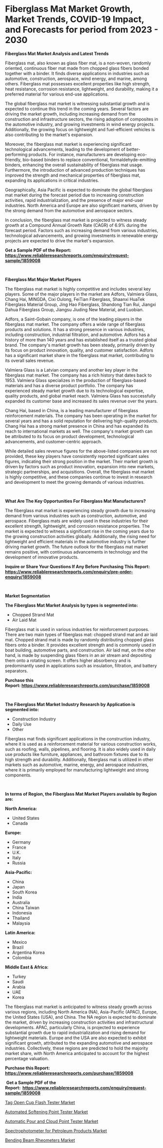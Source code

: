 <p><h1>Fiberglass Mat Market Growth, Market Trends, COVID-19 Impact, and Forecasts for period from 2023 - 2030</h1></p><p><strong>Fiberglass Mat Market Analysis and Latest Trends</strong></p>
<p><p>Fiberglass mat, also known as glass fiber mat, is a non-woven, randomly oriented, continuous fiber mat made from chopped glass fibers bonded together with a binder. It finds diverse applications in industries such as automotive, construction, aerospace, wind energy, and marine, among others. Fiberglass mat possesses excellent properties like high strength, heat resistance, corrosion resistance, lightweight, and durability, making it a preferred material for various end-use applications.</p><p>The global fiberglass mat market is witnessing substantial growth and is expected to continue this trend in the coming years. Several factors are driving the market growth, including increasing demand from the construction and infrastructure sectors, the rising adoption of composites in the automotive industry, and growing investments in wind energy projects. Additionally, the growing focus on lightweight and fuel-efficient vehicles is also contributing to the market's expansion.</p><p>Moreover, the fiberglass mat market is experiencing significant technological advancements, leading to the development of better-performing products. For instance, manufacturers are developing eco-friendly, bio-based binders to replace conventional, formaldehyde-emitting binders, enhancing the overall sustainability of fiberglass mat usage. Furthermore, the introduction of advanced production techniques has improved the strength and mechanical properties of fiberglass mat, expanding its applications in critical industries.</p><p>Geographically, Asia Pacific is expected to dominate the global fiberglass mat market during the forecast period due to increasing construction activities, rapid industrialization, and the presence of major end-user industries. North America and Europe are also significant markets, driven by the strong demand from the automotive and aerospace sectors.</p><p>In conclusion, the fiberglass mat market is projected to witness steady growth at a Compound Annual Growth Rate (CAGR) of 6.9% during the forecast period. Factors such as increasing demand from various industries, technological advancements, and growing investments in renewable energy projects are expected to drive the market's expansion.</p></p>
<p><strong>Get a Sample PDF of the Report:&nbsp; <a href="https://www.reliableresearchreports.com/enquiry/request-sample/1859008">https://www.reliableresearchreports.com/enquiry/request-sample/1859008</a></strong></p>
<p>&nbsp;</p>
<p><strong>Fiberglass Mat Major Market Players</strong></p>
<p><p>The fiberglass mat market is highly competitive and includes several key players. Some of the major players in the market are Adfors, Valmiera Glass, Chang Hai, MINGDA, Cixi Oulong, FeiTian Fiberglass, Shaanxi HuaTek Fiberglass Material Group, Jing Hao Fiberglass, Shandong Tian Rui, Jiangxi Dahua Fiberglass Group, Jiangsu Jiuding New Material, and Luobian.</p><p>Adfors, a Saint-Gobain company, is one of the leading players in the fiberglass mat market. The company offers a wide range of fiberglass products and solutions. It has a strong presence in various industries, including construction, industrial filtration, and automotive. Adfors has a history of more than 140 years and has established itself as a trusted global brand. The company's market growth has been steady, primarily driven by its focus on product innovation, quality, and customer satisfaction. Adfors has a significant market share in the fiberglass mat market, contributing to its overall sales revenue.</p><p>Valmiera Glass is a Latvian company and another key player in the fiberglass mat market. The company has a rich history that dates back to 1953. Valmiera Glass specializes in the production of fiberglass-based materials and has a diverse product portfolio. The company has experienced steady market growth due to its technological expertise, quality products, and global market reach. Valmiera Glass has successfully expanded its customer base and increased its sales revenue over the years.</p><p>Chang Hai, based in China, is a leading manufacturer of fiberglass reinforcement materials. The company has been operating in the market for several years and has a solid reputation for delivering high-quality products. Chang Hai has a strong market presence in China and has expanded its reach to international markets as well. The company's market growth can be attributed to its focus on product development, technological advancements, and customer-centric approach.</p><p>While detailed sales revenue figures for the above-listed companies are not provided, these key players have consistently reported significant sales figures, indicating their strong position in the market. Their market growth is driven by factors such as product innovation, expansion into new markets, strategic partnerships, and acquisitions. Overall, the fiberglass mat market is highly competitive, and these companies continue to invest in research and development to meet the growing demands of various industries.</p></p>
<p>&nbsp;</p>
<p><strong>What Are The Key Opportunities For Fiberglass Mat Manufacturers?</strong></p>
<p><p>The fiberglass mat market is experiencing steady growth due to increasing demand from various industries such as construction, automotive, and aerospace. Fiberglass mats are widely used in these industries for their excellent strength, lightweight, and corrosion resistance properties. The market is expected to witness a significant rise in the coming years due to the growing construction activities globally. Additionally, the rising need for lightweight and efficient materials in the automotive industry is further driving market growth. The future outlook for the fiberglass mat market remains positive, with continuous advancements in technology and the development of innovative products.</p></p>
<p><strong>Inquire or Share Your Questions If Any Before Purchasing This Report: <a href="https://www.reliableresearchreports.com/enquiry/pre-order-enquiry/1859008">https://www.reliableresearchreports.com/enquiry/pre-order-enquiry/1859008</a></strong></p>
<p>&nbsp;</p>
<p><strong>Market Segmentation</strong></p>
<p><strong>The Fiberglass Mat Market Analysis by types is segmented into:</strong></p>
<p><ul><li>Chopped Strand Mat</li><li>Air Laid Mat</li></ul></p>
<p><p>Fiberglass mat is used in various industries for reinforcement purposes. There are two main types of fiberglass mat: chopped strand mat and air laid mat. Chopped strand mat is made by randomly distributing chopped glass fibers onto a binder. It provides excellent strength and is commonly used in boat building, automotive parts, and construction. Air laid mat, on the other hand, is made by suspending glass fibers in an air stream and depositing them onto a rotating screen. It offers higher absorbency and is predominantly used in applications such as insulation, filtration, and battery separators.</p></p>
<p><strong>Purchase this Report:&nbsp;<a href="https://www.reliableresearchreports.com/purchase/1859008">https://www.reliableresearchreports.com/purchase/1859008</a></strong></p>
<p>&nbsp;</p>
<p><strong>The Fiberglass Mat Market Industry Research by Application is segmented into:</strong></p>
<p><ul><li>Construction Industry</li><li>Daily Use</li><li>Other</li></ul></p>
<p><p>Fiberglass mat finds significant applications in the construction industry, where it is used as a reinforcement material for various construction works, such as roofing, walls, pipelines, and flooring. It is also widely used in daily use products like furniture, appliances, and bathroom fixtures due to its high strength and durability. Additionally, fiberglass mat is utilized in other markets such as automotive, marine, energy, and aerospace industries, where it is primarily employed for manufacturing lightweight and strong components.</p></p>
<p>&nbsp;</p>
<p><strong>In terms of Region, the Fiberglass Mat Market Players available by Region are:</strong></p>
<p>
    <p> <strong> North America: </strong>
        <ul>
            <li>United States</li>
            <li>Canada</li>
        </ul>
        </p> 
    <p> <strong> Europe: </strong>
        <ul>
            <li>Germany</li>
            <li>France</li>
            <li>U.K.</li>
            <li>Italy</li>
            <li>Russia</li>
        </ul>
        </p> 
    <p> <strong> Asia-Pacific: </strong>
        <ul>
            <li>China</li>
            <li>Japan</li>
            <li>South Korea</li>
            <li>India</li>
            <li>Australia</li>
            <li>China Taiwan</li>
            <li>Indonesia</li>
            <li>Thailand</li>
            <li>Malaysia</li>
        </ul>
        </p> 
    <p> <strong> Latin America: </strong>
        <ul>
            <li>Mexico</li>
            <li>Brazil</li>
            <li>Argentina Korea</li>
            <li>Colombia</li>
        </ul>
        </p> 
    <p> <strong> Middle East & Africa: </strong>
        <ul>
            <li>Turkey</li>
            <li>Saudi</li>
            <li>Arabia</li>
            <li>UAE</li>
            <li>Korea</li>
        </ul>
    </p>
    </p>
<p><p>The fiberglass mat market is anticipated to witness steady growth across various regions, including North America (NA), Asia-Pacific (APAC), Europe, the United States (USA), and China. The NA region is expected to dominate the market, driven by increasing construction activities and infrastructural developments. APAC, particularly China, is projected to experience substantial growth due to rapid industrialization and rising demand for lightweight materials. Europe and the USA are also expected to exhibit significant growth, attributed to the expanding automotive and aerospace industries. Collectively, these regions are predicted to hold the majority market share, with North America anticipated to account for the highest percentage valuation.</p></p>
<p><strong>Purchase this Report: <a href="https://www.reliableresearchreports.com/purchase/1859008">https://www.reliableresearchreports.com/purchase/1859008</a></strong></p>
<p>&nbsp;<strong>Get a Sample PDF of the Report:&nbsp;&nbsp;<a href="https://www.reliableresearchreports.com/enquiry/request-sample/1859008">https://www.reliableresearchreports.com/enquiry/request-sample/1859008</a></strong></p>
<p><strong></strong></p>
<p><p><a href="https://medium.com/@merrittrice2023/tag-open-cup-flash-tester-market-report-reveals-the-latest-trends-and-growth-opportunities-of-this-32e97811e91f">Tag Open Cup Flash Tester Market</a></p><p><a href="https://medium.com/@paulmcglynn6456/automated-softening-point-tester-market-focuses-on-market-share-size-and-projected-forecast-till-2af280d08d77">Automated Softening Point Tester Market</a></p><p><a href="https://medium.com/@karleeprice2004/automatic-pour-and-cloud-point-tester-market-analysis-and-sze-forecasted-for-period-from-2023-to-1ef8c46b1a7b">Automatic Pour and Cloud Point Tester Market</a></p><p><a href="https://medium.com/@bethelokon998/spectrophotometer-for-petroleum-products-market-exploring-market-share-market-trends-and-future-897f58e8ae2d">Spectrophotometer for Petroleum Products Market</a></p><p><a href="https://medium.com/@lorenzmayer1995/bending-beam-rheometers-market-share-evolution-and-market-growth-trends-2023-2030-3ee858181ed8">Bending Beam Rheometers Market</a></p></p>